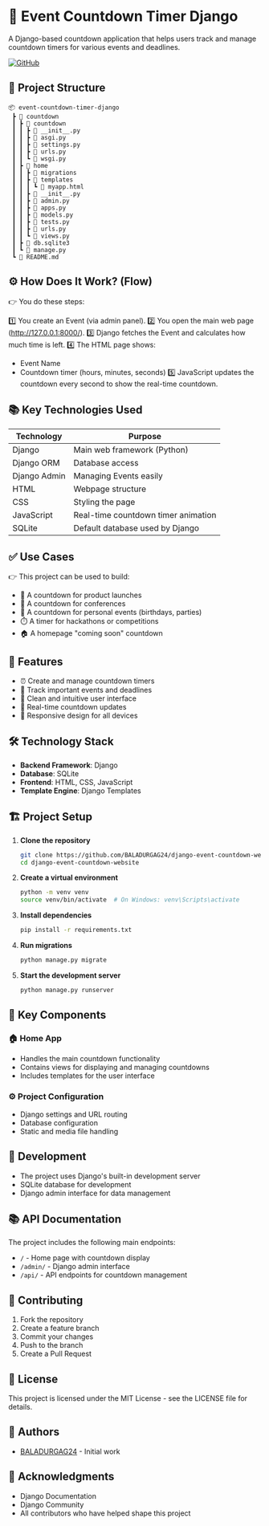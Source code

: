 # 🎯 Event Countdown Timer Django

A Django-based countdown application that helps users track and manage countdown timers for various events and deadlines.

[![GitHub](https://img.shields.io/badge/GitHub-Repository-blue)](https://github.com/BALADURGAG24/django-event-countdown-website)

## 📁 Project Structure 
  
```
📦 event-countdown-timer-django  
 ┣ 📂 countdown  
 ┃ ┣ 📂 countdown    
 ┃ ┃ ┣ 📄 __init__.py     
 ┃ ┃ ┣ 📄 asgi.py    
 ┃ ┃ ┣ 📄 settings.py   
 ┃ ┃ ┣ 📄 urls.py 
 ┃ ┃ ┗ 📄 wsgi.py
 ┃ ┣ 📂 home
 ┃ ┃ ┣ 📂 migrations
 ┃ ┃ ┣ 📂 templates
 ┃ ┃ ┃ ┗ 📄 myapp.html
 ┃ ┃ ┣ 📄 __init__.py
 ┃ ┃ ┣ 📄 admin.py
 ┃ ┃ ┣ 📄 apps.py
 ┃ ┃ ┣ 📄 models.py
 ┃ ┃ ┣ 📄 tests.py
 ┃ ┃ ┣ 📄 urls.py
 ┃ ┃ ┗ 📄 views.py
 ┃ ┣ 📄 db.sqlite3
 ┃ ┗ 📄 manage.py
 ┗ 📄 README.md
```

## ⚙️ How Does It Work? (Flow)

👉 You do these steps:

1️⃣ You create an Event (via admin panel).
2️⃣ You open the main web page (http://127.0.0.1:8000/).
3️⃣ Django fetches the Event and calculates how much time is left.
4️⃣ The HTML page shows:
   - Event Name
   - Countdown timer (hours, minutes, seconds)
5️⃣ JavaScript updates the countdown every second to show the real-time countdown.

## 📚 Key Technologies Used

| Technology | Purpose |
|------------|---------|
| Django | Main web framework (Python) |
| Django ORM | Database access |
| Django Admin | Managing Events easily |
| HTML | Webpage structure |
| CSS | Styling the page |
| JavaScript | Real-time countdown timer animation |
| SQLite | Default database used by Django |

## ✅ Use Cases

👉 This project can be used to build:

- 🚀 A countdown for product launches
- 🎤 A countdown for conferences
- 🎉 A countdown for personal events (birthdays, parties)
- ⏱️ A timer for hackathons or competitions
- 🏠 A homepage "coming soon" countdown

## 🚀 Features

- ⏰ Create and manage countdown timers
- 📅 Track important events and deadlines
- 🎨 Clean and intuitive user interface
- 🔄 Real-time countdown updates
- 📱 Responsive design for all devices

## 🛠️ Technology Stack

- **Backend Framework**: Django
- **Database**: SQLite
- **Frontend**: HTML, CSS, JavaScript
- **Template Engine**: Django Templates

## 🏗️ Project Setup

1. **Clone the repository**
   ```bash
   git clone https://github.com/BALADURGAG24/django-event-countdown-website.git
   cd django-event-countdown-website
   ```

2. **Create a virtual environment**
   ```bash
   python -m venv venv
   source venv/bin/activate  # On Windows: venv\Scripts\activate
   ```

3. **Install dependencies**
   ```bash
   pip install -r requirements.txt
   ```

4. **Run migrations**
   ```bash
   python manage.py migrate
   ```

5. **Start the development server**
   ```bash
   python manage.py runserver
   ```

## 📝 Key Components

### 🏠 Home App
- Handles the main countdown functionality
- Contains views for displaying and managing countdowns
- Includes templates for the user interface

### ⚙️ Project Configuration
- Django settings and URL routing
- Database configuration
- Static and media file handling

## 🔧 Development

- The project uses Django's built-in development server
- SQLite database for development
- Django admin interface for data management

## 📚 API Documentation

The project includes the following main endpoints:
- `/` - Home page with countdown display
- `/admin/` - Django admin interface
- `/api/` - API endpoints for countdown management

## 🤝 Contributing

1. Fork the repository
2. Create a feature branch
3. Commit your changes
4. Push to the branch
5. Create a Pull Request

## 📄 License

This project is licensed under the MIT License - see the LICENSE file for details.

## 👥 Authors

- [BALADURGAG24](https://github.com/BALADURGAG24) - Initial work

## 🙏 Acknowledgments

- Django Documentation
- Django Community
- All contributors who have helped shape this project
